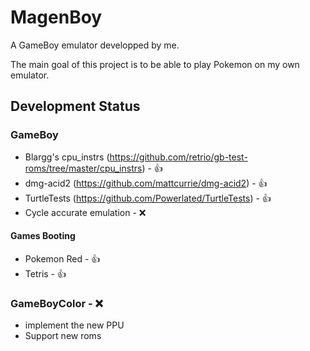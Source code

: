 # MagenBoy

A GameBoy emulator developped by me.

The main goal of this project is to be able to play Pokemon on my own emulator.

## Development Status

### GameBoy
- Blargg's cpu_instrs (https://github.com/retrio/gb-test-roms/tree/master/cpu_instrs) - :thumbsup:
- dmg-acid2 (https://github.com/mattcurrie/dmg-acid2) - :thumbsup:
- TurtleTests (https://github.com/Powerlated/TurtleTests) - :thumbsup:
- Cycle accurate emulation - :x:

#### Games Booting
- Pokemon Red - :thumbsup:
- Tetris - :thumbsup:

### GameBoyColor - :x:
- implement the new PPU
- Support new roms